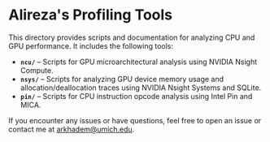 # Alireza's Profiling Tools

This directory provides scripts and documentation for analyzing CPU and GPU performance. It includes the following tools:

- **`ncu/`** – Scripts for GPU microarchitectural analysis using NVIDIA Nsight Compute.
- **`nsys/`** – Scripts for analyzing GPU device memory usage and allocation/deallocation traces using NVIDIA Nsight Systems and SQLite.
- **`pin/`** – Scripts for CPU instruction opcode analysis using Intel Pin and MICA.

If you encounter any issues or have questions, feel free to open an issue or contact me at [arkhadem@umich.edu](mailto:arkhadem@umich.edu).